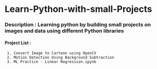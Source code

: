 # Learn-Python-with-small-Projects
### Description : Learning python by building small projects on images and data using different Python libraries

#### Project List :
     1. Convert Image to Cartoon using OpenCV
     2. Motion Detection Using Background Subtraction
     3. ML Practice - Linear Regression.ipynb

